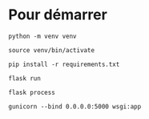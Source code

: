 
# Pour démarrer

`python -m venv venv`

`source venv/bin/activate`

`pip install -r requirements.txt`

`flask run`

`flask process`

`gunicorn --bind 0.0.0.0:5000 wsgi:app`

